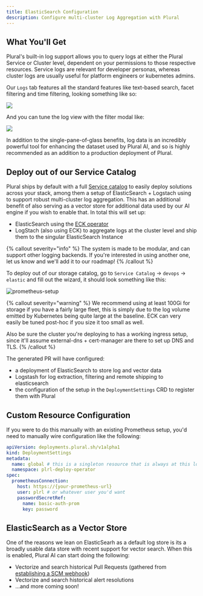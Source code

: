 ```yaml
---
title: ElasticSearch Configuration
description: Configure multi-cluster Log Aggregation with Plural
---
```


## What You'll Get

Plural's built-in log support allows you to query logs at either the Plural Service or Cluster level, dependent on your permissions to those respective resources.  Service logs are relevant for developer personas, whereas cluster logs are usually useful for platform engineers or kubernetes admins.

Our `Logs` tab features all the standard features like text-based search, facet filtering and time filtering, looking something like so:

![](/assets/getting-started/log-tail.png)


And you can tune the log view with the filter modal like:

![](/assets/getting-started/log-filters.png)


In addition to the single-pane-of-glass benefits, log data is an incredibly powerful tool for enhancing the dataset used by Plural AI, and so is highly recommended as an addition to a production deployment of Plural.

## Deploy out of our Service Catalog

Plural ships by default with a full [Service catalog](/plural-features/service-catalog) to easily deploy solutions across your stack, among them a setup of ElasticSearch + Logstach using to support robust multi-cluster log aggregation.  This has an additional benefit of also serving as a vector store for additional data used by our AI engine if you wish to enable that.  In total this will set up:

* ElasticSearch using the [ECK operator](https://www.elastic.co/guide/en/cloud-on-k8s/current/k8s-deploy-eck.html)
* LogStach (also using ECK) to aggregate logs at the cluster level and ship them to the singular ElasticSearch Instance

{% callout severity="info" %}
The system is made to be modular, and can support other logging backends.  If you're interested in using another one, let us know and we'll add it to our roadmap!
{% /callout %}

To deploy out of our storage catalog, go to `Service Catalog` -> `devops` -> `elastic` and fill out the wizard, it should look something like this:

![prometheus-setup](/assets/observability/elastic-setup.png)

{% callout severity="warning" %}
We recommend using at least 100Gi for storage if you have a fairly large fleet, this is simply due to the log volume emitted by Kubernetes being quite large at the baseline.  ECK can very easily be tuned post-hoc if you size it too small as well.

Also be sure the cluster you're deploying to has a working ingress setup, since it'll assume external-dns + cert-manager are there to set up DNS and TLS.
{% /callout %}

The generated PR will have configured:

* a deployment of ElasticSearch to store log and vector data 
* Logstash for log extraction, filtering and remote shipping to elasticsearch
* the configuration of the setup in the `DeploymentSettings` CRD to register them with Plural

## Custom Resource Configuration

If you were to do this manually with an existing Prometheus setup, you'd need to manually wire configuration like the following:

```yaml
apiVersion: deployments.plural.sh/v1alpha1
kind: DeploymentSettings
metadata:
  name: global # this is a singleton resource that is always at this location
  namespace: plrl-deploy-operator
spec:
  prometheusConnection:
    host: https://{your-prometheus-url}
    user: plrl # or whatever user you'd want
    passwordSecretRef:
      name: basic-auth-prom
      key: password
```

## ElasticSearch as a Vector Store

One of the reasons we lean on ElasticSearh as a default log store is its a broadly usable data store with recent support for vector search.  When this is enabled, Plural AI can start doing the following:

* Vectorize and search historical Pull Requests (gathered from [establishing a SCM webhook](/getting-started/how-to-use/scm-connection#add-an-scm-provider-webhook))
* Vectorize and search historical alert resolutions
* ...and more coming soon!